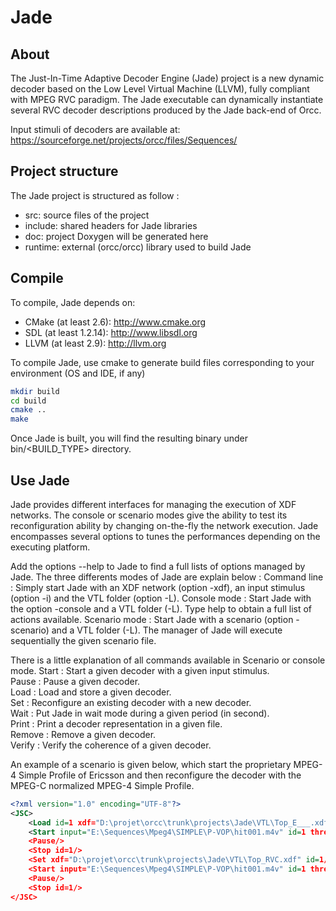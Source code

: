 # Jade

## About
The Just-In-Time Adaptive Decoder Engine (Jade) project is a new dynamic decoder based on the Low Level Virtual Machine (LLVM), fully compliant with MPEG RVC paradigm. The Jade executable can dynamically instantiate several RVC decoder descriptions produced by the Jade back-end of Orcc.

Input stimuli of decoders are available at: https://sourceforge.net/projects/orcc/files/Sequences/

## Project structure

The Jade project is structured as follow :

- src: source files of the project
- include: shared headers for Jade libraries
- doc: project Doxygen will be generated here
- runtime: external (orcc/orcc) library used to build Jade

## Compile

To compile, Jade depends on:

- CMake (at least 2.6): http://www.cmake.org
- SDL (at least 1.2.14): http://www.libsdl.org
- LLVM (at least 2.9): http://llvm.org

To compile Jade, use cmake to generate build files corresponding to your environment (OS and IDE, if any)

```sh
mkdir build
cd build
cmake ..
make
```

Once Jade is built, you will find the resulting binary under bin/<BUILD_TYPE> directory.

## Use Jade

Jade provides different interfaces for managing the execution of XDF networks. 
The console or scenario modes give the ability to test its reconfiguration ability by changing on-the-fly the network execution. 
Jade encompasses several options to tunes the performances depending on the executing platform.

Add the options --help to Jade to find a full lists of options managed by Jade. The three differents modes of Jade are explain below :
Command line : Simply start Jade with an XDF network (option -xdf), an input stimulus (option -i) and the VTL folder (option -L).
Console mode : Start Jade with the option -console and a VTL folder (-L). Type help to obtain a full list of actions available.
Scenario mode : Start Jade with a scenario (option -scenario) and a VTL folder (-L). The manager of Jade will execute sequentially the given scenario file. 

There is a little explanation of all commands available in Scenario or console mode.
Start : Start a given decoder with a given input stimulus.  
Pause : Pause a given decoder.  
Load : Load and store a given decoder.  
Set : Reconfigure an existing decoder with a new decoder.  
Wait : Put Jade in wait mode during a given period (in second).  
Print : Print a decoder representation in a given file.  
Remove : Remove a given decoder.  
Verify : Verify the coherence of a given decoder.  


An example of a scenario is given below, which start the proprietary MPEG-4 Simple Profile of Ericsson and then reconfigure the decoder with the MPEG-C normalized MPEG-4 Simple Profile.
```xml
<?xml version="1.0" encoding="UTF-8"?>
<JSC>
	<Load id=1 xdf="D:\projet\orcc\trunk\projects\Jade\VTL\Top_E___.xdf"/>
	<Start input="E:\Sequences\Mpeg4\SIMPLE\P-VOP\hit001.m4v" id=1 threaded=1/>
	<Pause/>
	<Stop id=1/>
	<Set xdf="D:\projet\orcc\trunk\projects\Jade\VTL\Top_RVC.xdf" id=1/>
	<Start input="E:\Sequences\Mpeg4\SIMPLE\P-VOP\hit001.m4v" id=1 threaded=1/>
	<Pause/>
	<Stop id=1/>
</JSC>
```